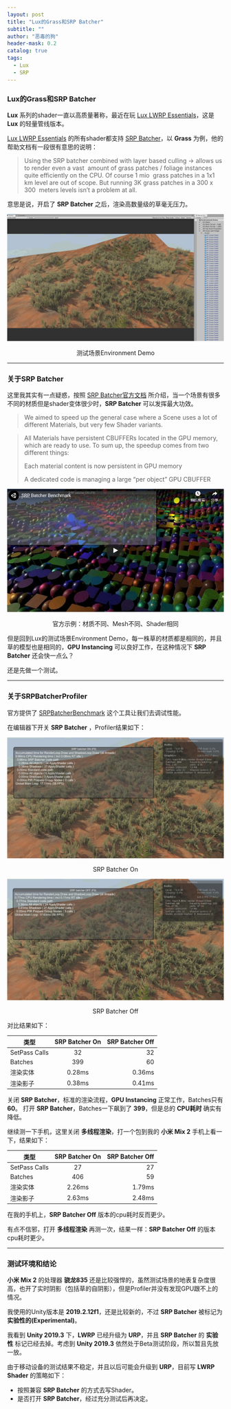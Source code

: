 ```yaml
---
layout: post
title: "Lux的Grass和SRP Batcher"
subtitle: ""
author: "恶毒的狗"
header-mask: 0.2
catalog: true
tags:
  - Lux
  - SRP
---
```


### Lux的Grass和SRP Batcher

**Lux** 系列的shader一直以高质量著称，最近在玩 [Lux LWRP Essentials](https://assetstore.unity.com/packages/vfx/shaders/lux-lwrp-essentials-150355?aid=1101l85Tr)，这是 **Lux** 的轻量管线版本。

[Lux LWRP Essentials](https://assetstore.unity.com/packages/vfx/shaders/lux-lwrp-essentials-150355?aid=1101l85Tr) 的所有shader都支持 [SRP Batcher](https://blogs.unity3d.com/2019/02/28/srp-batcher-speed-up-your-rendering/)，以 **Grass** 为例，他的帮助文档有一段很有意思的说明：

>Using the SRP batcher combined with ​layer based culling →​ allows us to render even a vast  amount of grass patches / foliage instances quite efficiently on the CPU. Of course 1 mio  grass patches in a 1x1 km level are out of scope. But running 3K grass patches in a 300 x 300  meters levels isn’t a problem at all.  

意思是说，开启了 **SRP Batcher** 之后，渲染高数量级的草毫无压力。

![img](/img/lux-grass/screenshot-01.jpg)
<center>测试场景Environment Demo</center>

---

### 关于SRP Batcher

这里我其实有一点疑惑，按照 [SRP Batcher官方文档](https://blogs.unity3d.com/2019/02/28/srp-batcher-speed-up-your-rendering/) 所介绍，当一个场景有很多不同的材质但是shader变体很少时，**SRP Batcher** 可以发挥最大功效。 

>We aimed to speed up the general case where a Scene uses a lot of different Materials, but very few Shader variants.

> All Materials have persistent CBUFFERs located in the GPU memory, which are ready to use. To sum up, the speedup comes from two different things:
> 
> Each material content is now persistent in GPU memory
> 
> A dedicated code is managing a large “per object” GPU CBUFFER

![img](/img/lux-grass/screenshot-04.jpg)
<center>官方示例：材质不同、Mesh不同、Shader相同</center>

但是回到Lux的测试场景Environment Demo，每一株草的材质都是相同的，并且草的模型也是相同的，**GPU Instancing** 可以良好工作，在这种情况下 **SRP Batcher** 还会快一点么？ 

还是先做一个测试。

---

### 关于SRPBatcherProfiler

官方提供了 [SRPBatcherBenchmark](https://github.com/Unity-Technologies/SRPBatcherBenchmark) 这个工具让我们去调试性能。

在编辑器下开关 **SRP Batcher** ，Profiler结果如下：

![img](/img/lux-grass/screenshot-02.jpg)
<center>SRP Batcher On</center>

![img](/img/lux-grass/screenshot-03.jpg)
<center>SRP Batcher Off</center>

对比结果如下：

类型 | SRP Batcher On | SRP Batcher Off
---|:--:|---:
SetPass Calls | 32 | 32 
Batches | 399 | 60
渲染实体  | 0.28ms | 0.36ms
渲染影子  | 0.38ms | 0.41ms

关闭 **SRP Batcher**，标准的渲染流程，**GPU Instancing** 正常工作，Batches只有 **60**。 打开 **SRP Batcher**，Batches一下飙到了 **399**，但是总的 **CPU耗时** 确实有降低。

继续测一下手机，这里关闭 **多线程渲染**，打一个包到我的 **小米 Mix 2** 手机上看一下，结果如下：

类型 | SRP Batcher On | SRP Batcher Off
---|:--:|---:
SetPass Calls | 27 | 27 
Batches | 406 | 59
渲染实体  | 2.26ms | 1.79ms
渲染影子  | 2.63ms | 2.48ms

在我的手机上，**SRP Batcher Off** 版本的cpu耗时反而更少。

有点不信邪，打开 **多线程渲染** 再测一次，结果一样：**SRP Batcher Off** 的版本cpu耗时更少。

---

### 测试环境和结论

**小米 Mix 2** 的处理器 **骁龙835** 还是比较强悍的，虽然测试场景的地表复杂度很高，也开了实时阴影（包括草的自阴影），但是Profiler并没有发现GPU跟不上的情况。

我使用的Unity版本是 **2019.2.12f1**，还是比较新的，不过 **SRP Batcher** 被标记为 **实验性的(Experimental)**。

我看到 **Unity 2019.3** 下，**LWRP** 已经升级为 **URP**，并且 **SRP Batcher** 的 **实验性** 标记已经去掉。考虑到 **Unity 2019.3** 依然处于Beta测试阶段，所以暂且先放一放。

由于移动设备的测试结果不稳定，并且以后可能会升级到 **URP**，目前写 **LWRP Shader** 的策略如下：

+ 按照兼容 **SRP Batcher** 的方式去写Shader。
+ 是否打开 **SRP Batcher**，经过充分测试后再决定。














